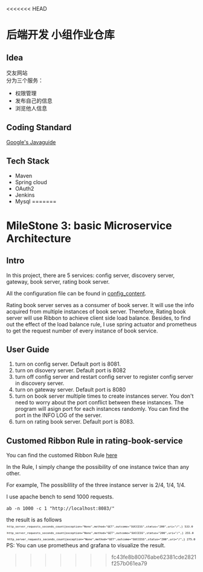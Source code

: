 <<<<<<< HEAD
# 后端开发 小组作业仓库

## Idea
交友网站  
分为三个服务：
 - 权限管理
 - 发布自己的信息
 - 浏览他人信息
 
## Coding Standard
[Google's Javaguide](https://github.com/google/styleguide)

## Tech Stack
 - Maven
 - Spring cloud
 - OAuth2
 - Jenkins
 - Mysql
=======
# MileStone 3: basic Microservice Architecture

## Intro
In this project, there are 5 services: config server, discovery server, gateway, book server, rating book server.

All the configuration file can be found in [config_content](/config_content).

Rating book server serves as a consumer of book server. It will use the info acquired from multiple instances of book server. Therefore, Rating book server will use Ribbon to achieve client side load balance. Besides, to find out the effect of the load balance rule, I use spring actuator and prometheus to get the request number of every instance of book service.

## User Guide
1. turn on config server. Default port is 8081.
2. turn on disovery server. Default port is 8082
3. turn off config server and restart config server to register config server in discovery server. 
4. turn on gateway server. Default port is 8080
5. turn on book server multiple times to create instances server. You don't need to worry about the port conflict between these instances. The program will asign port for each instances randomly. You can find the port in the INFO LOG of the server.
6. turn on rating book server. Default port is 8083.

## Customed Ribbon Rule in rating-book-service 
You can find the customed Ribbon Rule [here](/rating-book-service/src/main/java/com/se418/ratingbookservice/MyRandomRule.java)

In the Rule, I simply change the possibility of one instance twice than any other. 

For example, The possiblility of the three instance server is 2/4, 1/4, 1/4.

I use apache bench to send 1000 requests.
```
ab -n 1000 -c 1 "http://localhost:8083/"
```
the result is as follows
![](images_for_readme/MyRandomRule/1.png)
![](images_for_readme/MyRandomRule/2.png)
![](images_for_readme/MyRandomRule/3.png)
PS: You can use prometheus and grafana to visualize the result.
>>>>>>> fc43fe8b80076abe62381cde2821f257b061ea79
